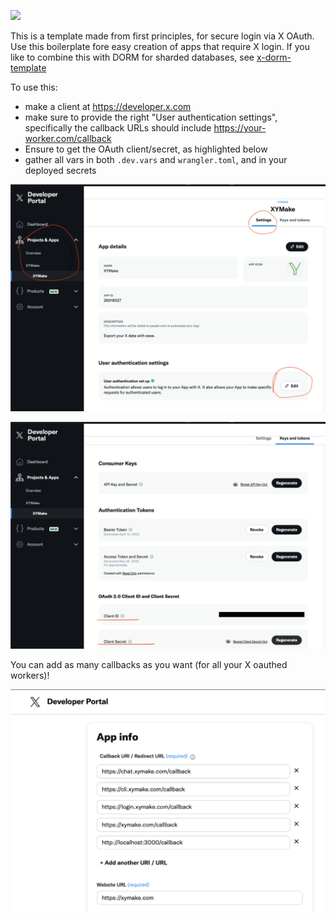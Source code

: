 [![](https://badge.forgithub.com/janwilmake/x-oauth-middleware)](https://uithub.com/janwilmake/x-oauth-middleware?lines=false)

This is a template made from first principles, for secure login via X OAuth. Use this boilerplate fore easy creation of apps that require X login. If you like to combine this with DORM for sharded databases, see [x-dorm-template](https://github.com/janwilmake/x-dorm-template)

To use this:

- make a client at https://developer.x.com
- make sure to provide the right "User authentication settings", specifically the callback URLs should include https://your-worker.com/callback
- Ensure to get the OAuth client/secret, as highlighted below
- gather all vars in both `.dev.vars` and `wrangler.toml`, and in your deployed secrets

![](1.png)

![](2.png)

You can add as many callbacks as you want (for all your X oauthed workers)!

![](3.png)
